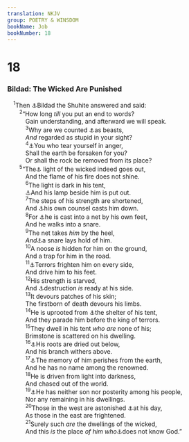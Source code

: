 ```yaml
---
translation: NKJV
group: POETRY & WINSDOM
bookName: Job 
bookNumber: 18
---
```


<div class="title"><h1>18</h1><h3>Bildad: The Wicked Are Punished</h3></div>
<span class="verse giop_18_1"> <sup>1</sup>Then <a data-toggle="tooltip" data-placement="bottom" title="Job 8:1">⚓</a>Bildad the Shuhite answered and said:<br/></span>
<span class="verse giop_18_2">  <sup>2</sup>“How long <i>till</i> you put an end to words?<br/>   Gain understanding, and afterward we will speak.<br/></span>
<span class="verse giop_18_3">   <sup>3</sup>Why are we counted <a data-toggle="tooltip" data-placement="bottom" title="Ps. 73:22">⚓</a>as beasts,<br/>   <i>And</i> regarded as stupid in your sight?<br/></span>
<span class="verse giop_18_4">   <sup>4</sup><a data-toggle="tooltip" data-placement="bottom" title="Job 13:14">⚓</a>You who tear yourself in anger,<br/>   Shall the earth be forsaken for you?<br/>   Or shall the rock be removed from its place?<br/></span>
<span class="verse giop_18_5">  <sup>5</sup>“The<a data-toggle="tooltip" data-placement="bottom" title="Job 21:17; Prov. 13:9; 20:20; 24:20">⚓</a> light of the wicked indeed goes out,<br/>   And the flame of his fire does not shine.<br/></span>
<span class="verse giop_18_6">   <sup>6</sup>The light is dark in his tent,<br/>   <a data-toggle="tooltip" data-placement="bottom" title="Job 21:17; Ps. 18:28">⚓</a>And his lamp beside him is put out.<br/></span>
<span class="verse giop_18_7">   <sup>7</sup>The steps of his strength are shortened,<br/>   And <a data-toggle="tooltip" data-placement="bottom" title="Job 5:12, 13; 15:6">⚓</a>his own counsel casts him down.<br/></span>
<span class="verse giop_18_8">   <sup>8</sup>For <a data-toggle="tooltip" data-placement="bottom" title="Job 22:10; Ps. 9:15; 35:8; Is. 24:17, 18">⚓</a>he is cast into a net by his own feet,<br/>   And he walks into a snare.<br/></span>
<span class="verse giop_18_9">   <sup>9</sup>The net takes <i>him</i> by the heel,<br/>   <i>And</i><a data-toggle="tooltip" data-placement="bottom" title="Job 5:5">⚓</a>a snare lays hold of him.<br/></span>
<span class="verse giop_18_10">   <sup>10</sup>A noose <i>is</i> hidden for him on the ground,<br/>   And a trap for him in the road.<br/></span>
<span class="verse giop_18_11">   <sup>11</sup><a data-toggle="tooltip" data-placement="bottom" title="Job 20:25; Jer. 6:25">⚓</a>Terrors frighten him on every side,<br/>   And drive him to his feet.<br/></span>
<span class="verse giop_18_12">   <sup>12</sup>His strength is starved,<br/>   And <a data-toggle="tooltip" data-placement="bottom" title="Job 15:23">⚓</a>destruction <i>is</i> ready at his side.<br/></span>
<span class="verse giop_18_13">   <sup>13</sup>It devours patches of his skin;<br/>   The firstborn of death devours his limbs.<br/></span>
<span class="verse giop_18_14">   <sup>14</sup>He is uprooted from <a data-toggle="tooltip" data-placement="bottom" title="Job 11:20">⚓</a>the shelter of his tent,<br/>   And they parade him before the king of terrors.<br/></span>
<span class="verse giop_18_15">   <sup>15</sup>They dwell in his tent <i>who</i> <i>are</i> none of his;<br/>   Brimstone is scattered on his dwelling.<br/></span>
<span class="verse giop_18_16">   <sup>16</sup><a data-toggle="tooltip" data-placement="bottom" title="Job 29:19">⚓</a>His roots are dried out below,<br/>   And his branch withers above.<br/></span>
<span class="verse giop_18_17">   <sup>17</sup><a data-toggle="tooltip" data-placement="bottom" title="Job 24:20; (Ps. 34:16); Prov. 10:7">⚓</a>The memory of him perishes from the earth,<br/>   And he has no name among the renowned.<br/></span>
<span class="verse giop_18_18">   <sup>18</sup>He is driven from light into darkness,<br/>   And chased out of the world.<br/></span>
<span class="verse giop_18_19">   <sup>19</sup><a data-toggle="tooltip" data-placement="bottom" title="Job 27:14, 15; Is. 14:22">⚓</a>He has neither son nor posterity among his people,<br/>   Nor any remaining in his dwellings.<br/></span>
<span class="verse giop_18_20">   <sup>20</sup>Those in the west are astonished <a data-toggle="tooltip" data-placement="bottom" title="Ps. 37:13; Jer. 50:27; Obad. 12">⚓</a>at his day,<br/>   As those in the east are frightened.<br/></span>
<span class="verse giop_18_21">   <sup>21</sup>Surely such <i>are</i> the dwellings of the wicked,<br/>   And this <i>is</i> the place <i>of</i> <i>him</i> <i>who</i><a data-toggle="tooltip" data-placement="bottom" title="Jer. 9:3; 1 Thess. 4:5">⚓</a>does not know God.”<br/></span>
